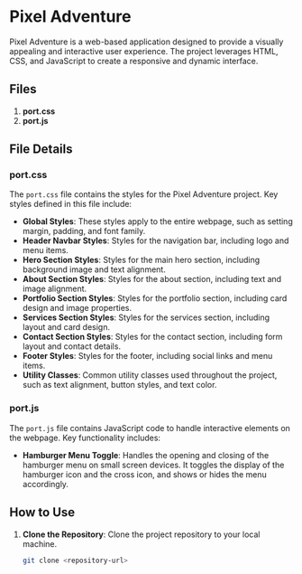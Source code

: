 # Pixel Adventure

Pixel Adventure is a web-based application designed to provide a visually appealing and interactive user experience. The project leverages HTML, CSS, and JavaScript to create a responsive and dynamic interface.

## Files

1. **port.css**
2. **port.js**

## File Details

### port.css

The `port.css` file contains the styles for the Pixel Adventure project. Key styles defined in this file include:

- **Global Styles**: These styles apply to the entire webpage, such as setting margin, padding, and font family.
- **Header Navbar Styles**: Styles for the navigation bar, including logo and menu items.
- **Hero Section Styles**: Styles for the main hero section, including background image and text alignment.
- **About Section Styles**: Styles for the about section, including text and image alignment.
- **Portfolio Section Styles**: Styles for the portfolio section, including card design and image properties.
- **Services Section Styles**: Styles for the services section, including layout and card design.
- **Contact Section Styles**: Styles for the contact section, including form layout and contact details.
- **Footer Styles**: Styles for the footer, including social links and menu items.
- **Utility Classes**: Common utility classes used throughout the project, such as text alignment, button styles, and text color.

### port.js

The `port.js` file contains JavaScript code to handle interactive elements on the webpage. Key functionality includes:

- **Hamburger Menu Toggle**: Handles the opening and closing of the hamburger menu on small screen devices. It toggles the display of the hamburger icon and the cross icon, and shows or hides the menu accordingly.

## How to Use

1. **Clone the Repository**: Clone the project repository to your local machine.
   ```bash
   git clone <repository-url>
